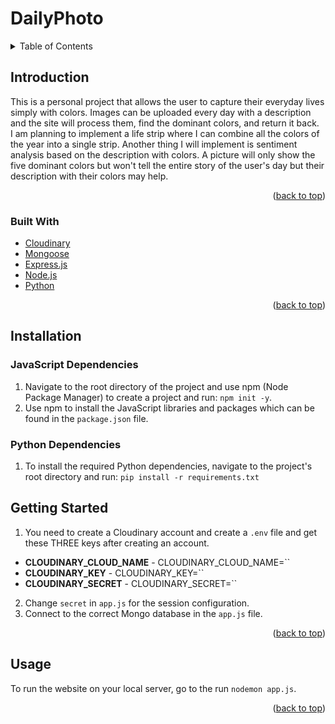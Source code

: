 
<a name="readme-top"></a>
# DailyPhoto

<!-- TABLE OF CONTENTS -->
<details>
  <summary>Table of Contents</summary>
  <ol>
    <li>
      <a href="#introduction">Introduction</a>
      <ul>
        <li><a href="#built-with">Built With</a></li>
      </ul>
    </li>
    <li><a href="#installation">Installation</a>
      <ul>
        <li><a href="#javascript-dependencies">JavaScript Dependencies</li>
        <li><a href="#python-dependencies">Python Dependencies</li>
      </ul>
    </li>
    <li><a href="#getting-started">Getting Started</a></li>
    <li><a href="#usage">Usage</a></li>
  </ol>
</details>

## Introduction
This is a personal project that allows the user to capture their everyday lives simply with colors. Images can be uploaded every day with a description and the site will process them, find the dominant colors, and return it back.
<br>
I am planning to implement a life strip where I can combine all the colors of the year into a single strip. Another thing I will implement is sentiment analysis based on the description with colors. A picture will only show the five dominant colors but won't tell the entire story of the user's day but their description with their colors may help.

<p align="right">(<a href="#readme-top">back to top</a>)</p>

### Built With

* [Cloudinary][Cloudinary-url]
* [Mongoose][Mongoose-url]
* [Express.js][Express-url]
* [Node.js][Node-url]
* [Python][Python-url]

<p align="right">(<a href="#readme-top">back to top</a>)</p>

## Installation

### JavaScript Dependencies
1) Navigate to the root directory of the project and use npm (Node Package Manager) to create a project and run: `npm init -y`.
2) Use npm to install the JavaScript libraries and packages which can be found in the `package.json` file.
### Python Dependencies  
1) To install the required Python dependencies, navigate to the project's root directory and run: `pip install -r requirements.txt`

## Getting Started
1) You need to create a Cloudinary account and create a `.env` file and get these THREE keys after creating an account.
* **CLOUDINARY_CLOUD_NAME** - CLOUDINARY_CLOUD_NAME=``<br>
* **CLOUDINARY_KEY** - CLOUDINARY_KEY=``<br>
* **CLOUDINARY_SECRET** - CLOUDINARY_SECRET=``<br>
2) Change `secret` in `app.js` for the session configuration.
3) Connect to the correct Mongo database in the `app.js` file.

<p align="right">(<a href="#readme-top">back to top</a>)</p>

## Usage
To run the website on your local server,  go to the  run `nodemon app.js`.

<p align="right">(<a href="#readme-top">back to top</a>)</p>

<!-- MARKDOWN LINKS -->
[Cloudinary-url]: https://cloudinary.com/developers
[Mongoose-url]: https://www.npmjs.com/package/mongoose
[Python-url]: https://www.python.org/
[Mongoose-url]: https://www.python.org/
[Express-url]: https://expressjs.com/
[Node-url]: https://nodejs.org/en
